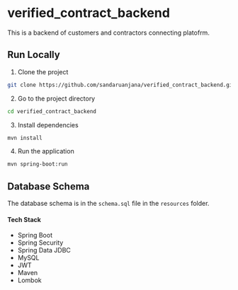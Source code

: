 # verified_contract_backend

This is a backend of customers and contractors connecting platofrm.

## Run Locally

1. Clone the project

```bash
git clone https://github.com/sandaruanjana/verified_contract_backend.git
```

2. Go to the project directory

```bash
cd verified_contract_backend
```

3. Install dependencies

```bash
mvn install
```

4. Run the application

```bash
mvn spring-boot:run
```

## Database Schema

The database schema is in the `schema.sql` file in the `resources` folder.

#### Tech Stack

- Spring Boot
- Spring Security
- Spring Data JDBC
- MySQL
- JWT
- Maven
- Lombok
